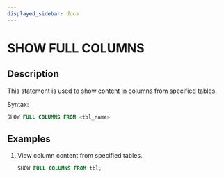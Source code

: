 ```yaml
---
displayed_sidebar: docs
---
```


# SHOW FULL COLUMNS

## Description

This statement is used to show content in columns from specified tables.

Syntax:

```sql
SHOW FULL COLUMNS FROM <tbl_name>
```

## Examples

1. View column content from specified tables.  

    ```sql
    SHOW FULL COLUMNS FROM tbl;
    ```
